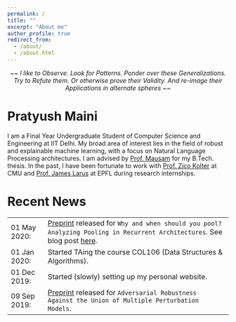 ```yaml
---
permalink: /
title: ""
excerpt: "About me"
author_profile: true
redirect_from: 
  - /about/
  - /about.html
---
```

<p style="text-align: center;"><i> ~~ I like to Observe. Look for Patterns. Ponder over these Generalizations. Try to Refute them. Or otherwise prove their Validity. And re-image their Applications in alternate spheres ~~  </i></p>

Pratyush Maini
======
I am a Final Year Undergraduate Student of Computer Science and Engineering at IIT Delhi. My broad area of interest lies in the field of robust and explainable machine learning, with a focus on Natural Language Processing architectures. I am advised by [Prof. Mausam](http://www.cse.iitd.ernet.in/~mausam/) for my B.Tech. thesis. In the past, I have been fortunate to work with [Prof. Zico Kolter](www.zicokolter.com) at CMU and [Prof. James Larus](https://people.epfl.ch/james.larus) at EPFL during research internships.

Recent News
======
|  	|  	|
|--------------	|------------------------------------------------------------------------------------------------------------------------------------------------------------------------------------------------------------------------	|
| 01 May 2020: 	| [Preprint](https://arxiv.org/abs/2005.00159) released for ``Why and when should you pool? Analyzing Pooling in Recurrent Architectures``. See blog post [here](https://pratyush911.github.io/posts/Pooling-Analysis/). 	|
| 01 Jan 2020: 	| Started TAing the course COL106 (Data Structures & Algorithms). 	|
| 01 Dec 2019: 	| Started (slowly) setting up my personal website. 	|
| 09 Sep 2019: 	| [Preprint](https://arxiv.org/abs/1909.04068) released for ``Adversarial Robustness Against the Union of Multiple Perturbation Models``. 	|


<!-- 
01	May 2020	: | [Preprint](https://arxiv.org/abs/2005.00159) released for ``Why and when should you pool? Analyzing Pooling in Recurrent Architectures``. See blog post [here](https://pratyush911.github.io/posts/Pooling-Analysis/).  
01  January   2020  : | Started TAing the course COL106 (Data Structures & Algorithms).   
01  December  2019  : | Started (slowly) setting up my personal website.   
09  September 2019  : | [Preprint](https://arxiv.org/abs/1909.04068) released for Adversarial Robustness Against the Union of Multiple Perturbation Models  -->


